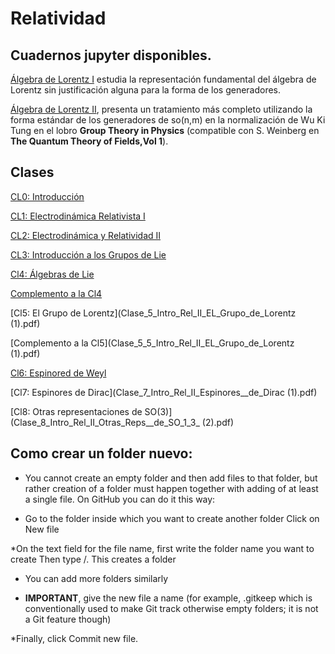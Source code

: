 # Relatividad

## Cuadernos jupyter disponibles.

[Álgebra de Lorentz I](notebooks/Álgebra_de_Lorentz_so(3).ipynb) estudia la representación fundamental del álgebra de Lorentz sin justificación alguna para la forma de los generadores.

[Álgebra de Lorentz II](notebooks/so(3)_intermedio.ipynb), presenta un tratamiento más completo utilizando la forma estándar de los generadores de so(n,m) en la normalización de Wu Ki Tung en el lobro **Group Theory in Physics** (compatible con S. Weinberg en **The Quantum Theory of Fields,Vol 1**). 
 

## Clases

[CL0: Introducción](clases/CLASE_0_Intro_Rel_II_1_Welcome.pdf)

[CL1: Electrodinámica Relativista I](clases/CLASE_I_Intro_Rel_II_1_Maxwell_I.pdf)

[CL2: Electrodinámica y Relatividad II](clases/CLASE_2_Intro_Rel_II_1_Maxwell_II.pdf)

[CL3: Introducción a los Grupos de Lie](clases/CLASE_3_Intro_Rel_II_Lie_Groups.pdf)

[Cl4: Álgebras de Lie](CLASE_4_Intro_Rel_II_Lie_Algebras.pdf)

[Complemento a la Cl4](CLASE_4_5_Intro_Rel_II_Lie_Algebra_Generators.pdf)

[Cl5: El Grupo de Lorentz](Clase_5_Intro_Rel_II_EL_Grupo_de_Lorentz (1).pdf)

[Complemento a la Cl5](Clase_5_5_Intro_Rel_II_EL_Grupo_de_Lorentz (1).pdf)

[Cl6: Espinored de Weyl](Clase_6_Intro_Rel_II_Espinores_de_Weyl.pdf)

[Cl7: Espinores de Dirac](Clase_7_Intro_Rel_II_Espinores__de_Dirac (1).pdf)

[Cl8: Otras representaciones de SO(3)](Clase_8_Intro_Rel_II_Otras_Reps__de_SO_1_3_ (2).pdf)

## Como crear un folder nuevo:

* You cannot create an empty folder and then add files to that folder, but rather creation of a folder must happen together with adding of at least a single file. On GitHub you can do it this way:

* Go to the folder inside which you want to create another folder
Click on New file

*On the text field for the file name, first write the folder name you want to create
Then type /. This creates a folder

* You can add more folders similarly

* **IMPORTANT**, give the new file a name (for example, .gitkeep which is conventionally used to make Git track otherwise empty folders; it is not a Git feature though)

*Finally, click Commit new file.

